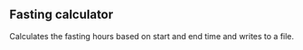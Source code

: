 ## Fasting calculator

Calculates the fasting hours based on start and end time and writes to a file.
